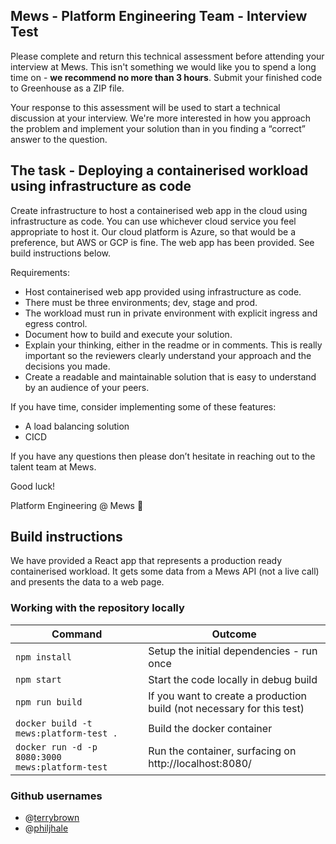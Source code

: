 ## Mews - Platform Engineering Team - Interview Test

Please complete and return this technical assessment before attending your interview at Mews. This isn't something we would like you to spend a long time on - **we recommend no more than 3 hours**. Submit your finished code to Greenhouse as a ZIP file.

Your response to this assessment will be used to start a technical discussion at your interview. We're more interested in how you approach the problem and implement your solution than in you finding a “correct” answer to the question.

## The task - Deploying a containerised workload using infrastructure as code

Create infrastructure to host a containerised web app in the cloud using infrastructure as code. You can use whichever cloud service you feel appropriate to host it. Our cloud platform is Azure, so that would be a preference, but AWS or GCP is fine. The web app has been provided. See build instructions below.

Requirements:
* Host containerised web app provided using infrastructure as code.
* There must be three environments; dev, stage and prod.
* The workload must run in private environment with explicit ingress and egress control.
* Document how to build and execute your solution.
* Explain your thinking, either in the readme or in comments. This is really important so the reviewers clearly understand your approach and the decisions you made.
* Create a readable and maintainable solution that is easy to understand by an audience of your peers.


If you have time, consider implementing some of these features:
* A load balancing solution
* CICD

If you have any questions then please don’t hesitate in reaching out to the talent team at Mews.

Good luck!

Platform Engineering @ Mews 🙂


## Build instructions
We have provided a React app that represents a production ready containerised workload. It gets some data from a Mews API (not a live call) and presents the data to a web page.


### Working with the repository locally

| Command                                         | Outcome                                                                |
|-------------------------------------------------|------------------------------------------------------------------------|
| `npm install`                                   | Setup the initial dependencies - run once                              |
| `npm start`                                     | Start the code locally in debug build                                  |
| `npm run build`                                 | If you want to create a production build (not necessary for this test) |
| `docker build -t mews:platform-test .`          | Build the docker container                                             |
| `docker run -d -p 8080:3000 mews:platform-test` | Run the container, surfacing on http://localhost:8080/                 |

### Github usernames

- @[terrybrown](https://github.com/terrybrown)
- @[philjhale](https://github.com/philjhale)

